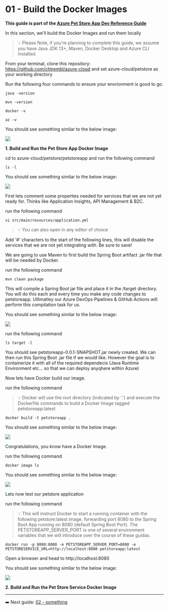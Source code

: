 # 01 - Build the Docker Images
__This guide is part of the [Azure Pet Store App Dev Reference Guide](../README.md)__

In this section, we'll build the Docker Images and run them locally

> 💡 Please Note, if you're planning to complete this guide, we assume you have Java JDK 13+, Maven, Docker Desktop and Azure CLI installed.

From your terminal, clone this repository: https://github.com/chtrembl/azure-cloud and set azure-cloud/petstore as your working directory

Run the following four commands to ensure your envrionment is good to go. 

```java -version```

```mvn -version```

```docker -v```

```az -v```

You should see something similar to the below image:

![](images/prereq_check.png)

**1. Build and Run the Pet Store App Docker Image**

cd to azure-cloud/petstore/petstoreapp and run the following command

```ls -l``` 

You should see something similar to the below image:

![](images/petstoreapp_ls.png)

First lets comment some properties needed for services that we are not yet ready for. Thinks like Application Insights, API Management & B2C.

run the following command

```vi src/main/resources/application.yml```

> 💡 You can also open in any editor of choice

Add '#' characters to the start of the following lines, this will disable the services that we are not yet integrating with. Be sure to save!

We are going to use Maven to first build the Spring Boot artifact .jar file that will be needed by Docker.

run the following command

```mvn clean package``` 

This will compile a Spring Boot jar file and place it in the /target directory. You will do this each and every time you make any code changes to petstoreapp. Utlimatley our Azure DevOps Pipelines & GitHub Actions will perform this compilation task for us.

You should see something similar to the below image:

![](images/petstoreapp_target_ls.png)

run the following command 

```ls target -l``` 

You should see petstoreapp-0.0.1-SNAPSHOT.jar newly created. We can then run this Spring Boot .jar file if we would like. However the goal is to containerize it with all of the required dependecis (Java Runtime Environment etc... so that we can deploy anyqhere within Azure)

Now lets have Docker build our image.

run the following command 
> 💡 Docker will use the root directory (indicated by '.') and execute the Dockerfile commands to build a Docker Image tagged petstoreapp:latest

```docker build -t petstoreapp .``` 

You should see something similar to the below image:

![](images/petstoreapp_docker_build.png)

Congratulations, you know have a Docker Image.

run the following command 

```docker image ls``` 

You should see something similar to the below image:

![](images/petstoreapp_docker_image_ls.png)

Lets now test our petstore application

run the following command
> 💡 This will instruct Docker to start a running container with the following petstore:latest image, forwarding port 8080 to the Spring Boot App running on 8080 (default Spring Boot Port). The PETSTOREAPP_SERVER_PORT is one of several environment variables that we will introduce over the course of these guidas.

```docker run -p 8080:8080 -e PETSTOREAPP_SERVER_PORT=8080 -e PETSTORESERVICE_URL=http://localhost:8080 petstoreapp:latest```

Open a browser and head to http://localhost:8080

You should see something similar to the below image:

![](images/petstoreapp_runtime.png)

**2. Build and Run the Pet Store Service Docker Image**

---
➡️ Next guide: [02 - something](../02-something/README.md)